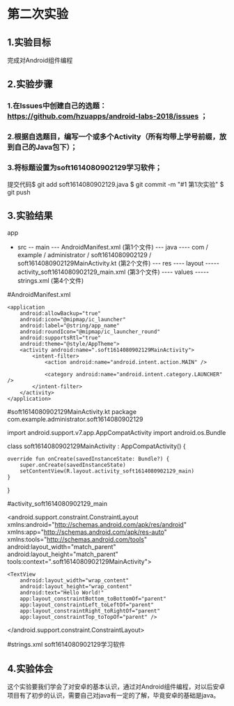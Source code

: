 # 第二次实验
## 1.实验目标
完成对Android组件编程

## 2.实验步骤
### 1.在Issues中创建自己的选题：https://github.com/hzuapps/android-labs-2018/issues ；
### 2.根据自选题目，编写一个或多个Activity（所有均带上学号前缀，放到自己的Java包下）；
### 3.将标题设置为soft1614080902129学习软件；
提交代码$ git add soft1614080902129.java
$ git commit -m "#1 第1次实验" 
$ git push
## 3.实验结果
app
- src
-- main
--- AndroidManifest.xml (第1个文件)
--- java
---- com / example / administrator / soft1614080902129 / soft1614080902129MainActivity.kt (第2个文件)
--- res 
---- layout
----- activity_soft1614080902129_main.xml (第3个文件)
---- values
----- strings.xml (第4个文件)

#AndroidManifest.xml 
<?xml version="1.0" encoding="utf-8"?>
<manifest xmlns:android="http://schemas.android.com/apk/res/android"
    package="com.example.administrator.soft1614080902129">

    <application
        android:allowBackup="true"
        android:icon="@mipmap/ic_launcher"
        android:label="@string/app_name"
        android:roundIcon="@mipmap/ic_launcher_round"
        android:supportsRtl="true"
        android:theme="@style/AppTheme">
        <activity android:name=".soft1614080902129MainActivity">
            <intent-filter>
                <action android:name="android.intent.action.MAIN" />

                <category android:name="android.intent.category.LAUNCHER" />
            </intent-filter>
        </activity>
    </application>

</manifest>

#soft1614080902129MainActivity.kt
package com.example.administrator.soft1614080902129

import android.support.v7.app.AppCompatActivity
import android.os.Bundle

class soft1614080902129MainActivity : AppCompatActivity() {

    override fun onCreate(savedInstanceState: Bundle?) {
        super.onCreate(savedInstanceState)
        setContentView(R.layout.activity_soft1614080902129_main)
    }
}

#activity_soft1614080902129_main
<?xml version="1.0" encoding="utf-8"?>
<android.support.constraint.ConstraintLayout xmlns:android="http://schemas.android.com/apk/res/android"
    xmlns:app="http://schemas.android.com/apk/res-auto"
    xmlns:tools="http://schemas.android.com/tools"
    android:layout_width="match_parent"
    android:layout_height="match_parent"
    tools:context=".soft1614080902129MainActivity">

    <TextView
        android:layout_width="wrap_content"
        android:layout_height="wrap_content"
        android:text="Hello World!"
        app:layout_constraintBottom_toBottomOf="parent"
        app:layout_constraintLeft_toLeftOf="parent"
        app:layout_constraintRight_toRightOf="parent"
        app:layout_constraintTop_toTopOf="parent" />

</android.support.constraint.ConstraintLayout>

#strings.xml
<resources>
    <string name="app_name">soft1614080902129学习软件</string>
</resources>


## 4.实验体会
这个实验要我们学会了对安卓的基本认识，通过对Android组件编程，对以后安卓项目有了初步的认识，需要自己对java有一定的了解，毕竟安卓的基础是java。
